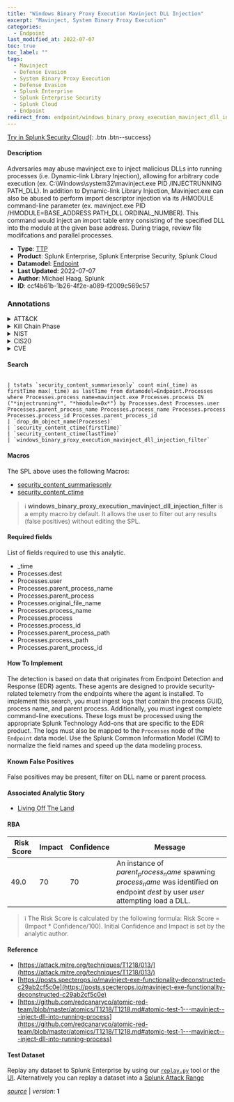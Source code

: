 ```yaml
---
title: "Windows Binary Proxy Execution Mavinject DLL Injection"
excerpt: "Mavinject, System Binary Proxy Execution"
categories:
  - Endpoint
last_modified_at: 2022-07-07
toc: true
toc_label: ""
tags:
  - Mavinject
  - Defense Evasion
  - System Binary Proxy Execution
  - Defense Evasion
  - Splunk Enterprise
  - Splunk Enterprise Security
  - Splunk Cloud
  - Endpoint
redirect_from: endpoint/windows_binary_proxy_execution_mavinject_dll_injection/
---
```




[Try in Splunk Security Cloud](https://www.splunk.com/en_us/cyber-security.html){: .btn .btn--success}

#### Description

Adversaries may abuse mavinject.exe to inject malicious DLLs into running processes (i.e. Dynamic-link Library Injection), allowing for arbitrary code execution (ex. C:\Windows\system32\mavinject.exe PID /INJECTRUNNING PATH_DLL). In addition to Dynamic-link Library Injection, Mavinject.exe can also be abused to perform import descriptor injection via its /HMODULE command-line parameter (ex. mavinject.exe PID /HMODULE=BASE_ADDRESS PATH_DLL ORDINAL_NUMBER). This command would inject an import table entry consisting of the specified DLL into the module at the given base address. During triage, review file modifcations and parallel processes.

- **Type**: [TTP](https://github.com/splunk/security_content/wiki/Detection-Analytic-Types)
- **Product**: Splunk Enterprise, Splunk Enterprise Security, Splunk Cloud
- **Datamodel**: [Endpoint](https://docs.splunk.com/Documentation/CIM/latest/User/Endpoint)
- **Last Updated**: 2022-07-07
- **Author**: Michael Haag, Splunk
- **ID**: ccf4b61b-1b26-4f2e-a089-f2009c569c57

### Annotations
<details>
  <summary>ATT&CK</summary>

<div markdown="1">

#### [ATT&CK](https://attack.mitre.org/)

| ID          | Technique   | Tactic         |
| ----------- | ----------- |--------------- |
| [T1218.013](https://attack.mitre.org/techniques/T1218/013/) | Mavinject | Defense Evasion |

| [T1218](https://attack.mitre.org/techniques/T1218/) | System Binary Proxy Execution | Defense Evasion |

</div>
</details>


<details>
  <summary>Kill Chain Phase</summary>

<div markdown="1">

* Exploitation


</div>
</details>


<details>
  <summary>NIST</summary>

<div markdown="1">

* DE.CM



</div>
</details>

<details>
  <summary>CIS20</summary>

<div markdown="1">

* CIS 10



</div>
</details>

<details>
  <summary>CVE</summary>

<div markdown="1">


</div>
</details>


#### Search

```

| tstats `security_content_summariesonly` count min(_time) as firstTime max(_time) as lastTime from datamodel=Endpoint.Processes where Processes.process_name=mavinject.exe Processes.process IN ("*injectrunning*", "*hmodule=0x*") by Processes.dest Processes.user Processes.parent_process_name Processes.process_name Processes.process Processes.process_id Processes.parent_process_id 
| `drop_dm_object_name(Processes)` 
| `security_content_ctime(firstTime)` 
| `security_content_ctime(lastTime)` 
| `windows_binary_proxy_execution_mavinject_dll_injection_filter`
```

#### Macros
The SPL above uses the following Macros:
* [security_content_summariesonly](https://github.com/splunk/security_content/blob/develop/macros/security_content_summariesonly.yml)
* [security_content_ctime](https://github.com/splunk/security_content/blob/develop/macros/security_content_ctime.yml)

> :information_source:
> **windows_binary_proxy_execution_mavinject_dll_injection_filter** is a empty macro by default. It allows the user to filter out any results (false positives) without editing the SPL.



#### Required fields
List of fields required to use this analytic.
* _time
* Processes.dest
* Processes.user
* Processes.parent_process_name
* Processes.parent_process
* Processes.original_file_name
* Processes.process_name
* Processes.process
* Processes.process_id
* Processes.parent_process_path
* Processes.process_path
* Processes.parent_process_id



#### How To Implement
The detection is based on data that originates from Endpoint Detection and Response (EDR) agents. These agents are designed to provide security-related telemetry from the endpoints where the agent is installed. To implement this search, you must ingest logs that contain the process GUID, process name, and parent process. Additionally, you must ingest complete command-line executions. These logs must be processed using the appropriate Splunk Technology Add-ons that are specific to the EDR product. The logs must also be mapped to the `Processes` node of the `Endpoint` data model. Use the Splunk Common Information Model (CIM) to normalize the field names and speed up the data modeling process.
#### Known False Positives
False positives may be present, filter on DLL name or parent process.

#### Associated Analytic Story
* [Living Off The Land](/stories/living_off_the_land)




#### RBA

| Risk Score  | Impact      | Confidence   | Message      |
| ----------- | ----------- |--------------|--------------|
| 49.0 | 70 | 70 | An instance of $parent_process_name$ spawning $process_name$ was identified on endpoint $dest$ by user $user$ attempting load a DLL. |


> :information_source:
> The Risk Score is calculated by the following formula: Risk Score = (Impact * Confidence/100). Initial Confidence and Impact is set by the analytic author.


#### Reference

* [https://attack.mitre.org/techniques/T1218/013/](https://attack.mitre.org/techniques/T1218/013/)
* [https://posts.specterops.io/mavinject-exe-functionality-deconstructed-c29ab2cf5c0e](https://posts.specterops.io/mavinject-exe-functionality-deconstructed-c29ab2cf5c0e)
* [https://github.com/redcanaryco/atomic-red-team/blob/master/atomics/T1218/T1218.md#atomic-test-1---mavinject---inject-dll-into-running-process](https://github.com/redcanaryco/atomic-red-team/blob/master/atomics/T1218/T1218.md#atomic-test-1---mavinject---inject-dll-into-running-process)



#### Test Dataset
Replay any dataset to Splunk Enterprise by using our [`replay.py`](https://github.com/splunk/attack_data#using-replaypy) tool or the [UI](https://github.com/splunk/attack_data#using-ui).
Alternatively you can replay a dataset into a [Splunk Attack Range](https://github.com/splunk/attack_range#replay-dumps-into-attack-range-splunk-server)




[*source*](https://github.com/splunk/security_content/tree/develop/detections/endpoint/windows_binary_proxy_execution_mavinject_dll_injection.yml) \| *version*: **1**